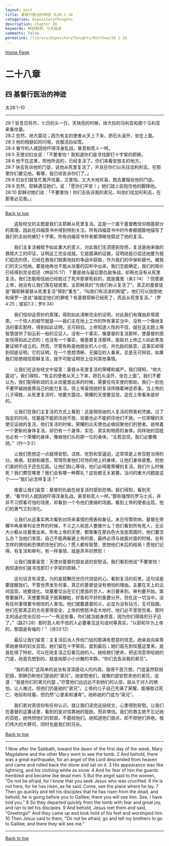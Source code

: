 ```yaml
---
layout: post
title: 基督行医治的神迹 太28:1-10
categories: ExpositoryThoughts
description: chapter 28
keywords: 释经默想，马太福音
comments: false
permalink: /library/ExpositoryThoughts/Matthew/28_1-10
---
```

[ Home Page ]({{site.baseurl}}/index) <br>

<a name="0"></a>
# 二十八章 

## 四 基督行医治的神迹

太28:1-10

***

28:1 安息日将尽，七日的头一日，天快亮的时候，抹大拉的马利亚和那个马利亚来看坟墓。<br>
28:2 忽然，地大震动；因为有主的使者从天上下来，把石头滚开，坐在上面。<br>
28:3 他的相貌如同闪电，衣服洁白如雪。<br>
28:4 看守的人就因他吓得浑身乱战，甚至和死人一样。<br>
28:5 天使对妇女说：「不要害怕！我知道你们是寻找那钉十字架的耶稣。<br>
28:6 他不在这里，照他所说的，已经复活了。你们来看安放主的地方。<br>
28:7 快去告诉他的门徒，说他从死里复活了，并且在你们以先往加利利去，在那里你们要见他。看哪，我已经告诉你们了。」<br>
28:8 妇女们就急忙离开坟墓，又害怕，又大大地欢喜，跑去要报给他的门徒。<br>
28:9 忽然，耶稣遇见她们，说：「愿你们平安！」她们就上前抱住他的脚拜他。<br>
28:10 耶稣对她们说：「不要害怕！你们去告诉我的弟兄，叫他们往加利利去，在那里必见我。」<br>

***

[Back to top](#0)

&emsp;&emsp;这些经文的主题是我们主耶稣从死里复活。这是一个属于基督教信仰根基部分的真理，因此在四福音书中得到特别关注。所有四福音书中的作者都细致地描写了我们的主如何被钉十字架。所有四福音书作者都清晰地叙述了祂的复活。

&emsp;&emsp;我们主复活被赋予如此重大的意义，对此我们无须感到惊奇。复活是祂来做的救赎大工的印证，证明这工完全成就。它是圆满的证据，证明祂是已偿还祂要为我们偿还的债，已经在救我们脱离地狱的争战中获胜，作为我们的中保和替代，被我们的天父悦纳。要是祂再也不能从坟墓的囚牢中出来，我们怎能确定，我们的赎价已经得到完全偿还（林前15:17）？要是祂与最后那仇敌争战，却再也没有从死里复活，我们怎能相信祂已经胜过了死并那掌死权的，就是魔鬼（来2:14）？但感谢上帝，祂没有让我们落在疑惑里。主耶稣真的“为我们称义复活了”。真正的基督徒是“藉耶稣基督从死里复活”得到“重生”，“叫我们有活泼的盼望”。他们可以放胆地和保罗一道说“谁能定他们的罪呢？有基督耶稣已经死了，而且从死里复活。”（罗4:25；彼前1:3；罗8:34）

&emsp;&emsp;我们信仰这奇妙的真理，得到如此清晰完全的证明，对此我们有理由非常感恩。一个惊人的细节就是——我们主在地上工作的所有事实当中，没有一个像祂复活的事实那样，得到如此证明，无可辩驳。上帝知道人性的不信，就在这主题上用智慧提供了如云彩一般的见证人。没有一个事实，像基督的复活那样，使基督的朋友信得如此之迟的；也没有一个事实，像基督复活那样，是敌对上帝之人如此焦急要证明不成立的。然而，尽管有称是祂朋友的人小信，并仇敌的敌意，这事实却得到彻底证明。它的证明，在一个思想清晰、无偏见的人看来，总是无可辩驳。如果我们拒绝相信耶稣复活，就不可能证明世上任何其他事情。

&emsp;&emsp;让我们在这些经文中留意：基督从死里复活的荣耀和威严。我们得知，“地大震动”。我们得知，“有主的使者从天上下来，把石头滚开，坐在上面”。我们不要认为，我们配得称颂的主从坟墓里出来的时候，需要任何天使的帮助。我们一刻也不要怀疑祂是靠自己的能力复活。但上帝喜悦祂的复活伴随着神迹奇事。当上帝的儿子得胜，从死里复活时，地要大震动，荣耀的天使要显现，这在上帝看来是好的。

&emsp;&emsp;让我们在我们主复活的方式上看到：这是相信祂的人复活的预表和凭据。过了指定的时间，坟墓就不能抓住祂不放，坟墓也必不能抓住他们不放。一位荣耀的天使见证祂的复活，他们复活的时候，荣耀的众天使也必做招聚他们的使者。祂带着一个更新的身体复活，却仍有一个身体，实在、真实和物质的身体。同样祂的百姓也必有一个荣耀的身体，像做他们头的那一位的身体。“主若显现，我们必要像祂。”（约一3:2）

&emsp;&emsp;让我们思想这一点就得安慰。试炼、忧愁和受逼迫，这常常是上帝百姓当得的分。疾病、软弱和痛苦，常常伤害他们可怜的地上的身体，让他们身体疲惫。但他们美好的日子还在后面。让他们耐心等待，他们必得着荣耀的复活。我们什么时候死？我们葬在哪里？我们会有哪一种葬礼？这些都无关紧要。当问的重大问题是这个——“我们必怎样复活？”

&emsp;&emsp;接着让我们留意：基督的仇敌在祂复活时感到恐惧。我们得知，看到天使，“看守的人就因祂吓得浑身乱战，甚至和死人一样。”那些强悍的罗马士兵，并非不习惯看可怕的场景，却看到一个令他们畏缩的场面。看到上帝的使者出现，他们的勇气立刻消化。

&emsp;&emsp;让我们从这事实再次看到对将来事情的预表和象征。末日号筒吹响，基督在荣耀中再来审判全世界的时候，不义之人和恶人要做什么？他们看到所有死人，无论大小都从坟墓里出来，所有上帝的天使，都聚集在那白色大宝座周围时，他们要怎么办？当他们发现，自己不能再躲避上帝的面，最终必须与祂面对面的时候，会有怎样的惧怕和恐惧抓住他们的心？愿人都有智慧，思想他们末后的结局！愿他们记得，有复活和审判，有一样事情，就是羔羊的愤怒！

&emsp;&emsp;让我们接着留意：天使对基督的朋友说的安慰话。我们看到他说“不要害怕！我知道你们是寻找那钉十字架的耶稣。”

&emsp;&emsp;这句话含有深意，为的是鼓舞历世历代信徒的心，看到复活的前景。这句话是要提醒我们，不管世界发生何事，真正的基督徒没有惧怕的理由。主要在天上的云间显现，地要烧化。坟墓要交出在它们里面的世人，末日要来到。审判要开始，案卷要展开。天使要筛麦子脱离糠秕，好鱼和不好的鱼要分开。但在这一切当中，没有任何事情要令相信的人害怕。他们披戴基督的义，必显为没有玷污，无可指摘。他们在那真正的方舟里得安全，上帝的愤怒冲击大地时，他们必不至受伤害。那时主的话必完全应验——“一有这些事，你们就当挺身昂首，因为你们得赎的日子近了。”（路21:28）那时恶人和不信的人必要看见这句话何等真实，“以耶和华为上帝的，那国是有福的！”（诗33:12）

&emsp;&emsp;最后让我们留意：主复活后派人传给门徒的那满有恩慈的信息。祂亲自向来尊荣祂身体的妇女显现。她们留在十字架前，直到最后；她们首先到坟墓这里来，是首批得了特权，可以在祂复活之后看见祂的人。祂给她们使命，把这消息带给祂的门徒，祂首先想到的，就是祂那小小分散的羊群。“你们去告诉我的弟兄”。

&emsp;&emsp;“我的弟兄”这简单的说法有深深感动人的内涵，值得千思万想。门徒虽然软弱犯错，耶稣仍称他们是祂的“弟兄”。祂安慰他们，就像约瑟安慰卖他的弟兄，说道：“我是你们的弟兄约瑟 。”尽管他们远远达不到他们的认信，屈从于对人的惧怕，让人难过，但他们仍是祂的“弟兄”。上帝的儿子自己充满了荣耀，能够胜过死亡、地狱和坟墓，但仍然“心里柔和谦卑”。祂称祂的门徒为“弟兄”。

&emsp;&emsp;我们若对真信仰有任何认识，就让我们读完这段经文，心里得到安慰。让我们在基督的这番话里，看到的是对信靠祂的鼓励，而非惧怕。我们的救主绝不忘记祂的百姓，祂怜悯他们的软弱，不藐视他们。祂知道他们弱点，却不把他们弃绝。我们伟大的大祭司，同时也是我们的兄长。

[Back to top](#0)

***

1 Now after the Sabbath, toward the dawn of the first day of the week, Mary Magdalene and the other Mary went to see the tomb. 2 And behold, there was a great earthquake, for an angel of the Lord descended from heaven and came and rolled back the stone and sat on it. 3 His appearance was like lightning, and his clothing white as snow. 4 And for fear of him the guards trembled and became like dead men. 5 But the angel said to the women, "Do not be afraid, for I know that you seek Jesus who was crucified. 6 He is not here, for he has risen, as he said. Come, see the place where he lay. 7 Then go quickly and tell his disciples that he has risen from the dead, and behold, he is going before you to Galilee; there you will see him. See, I have told you." 8 So they departed quickly from the tomb with fear and great joy, and ran to tell his disciples. 9 And behold, Jesus met them and said, "Greetings!" And they came up and took hold of his feet and worshiped him. 10 Then Jesus said to them, "Do not be afraid; go and tell my brothers to go to Galilee, and there they will see me."

***

[Back to top](#0)
